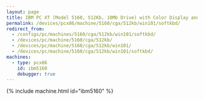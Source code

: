 ```yaml
---
layout: page
title: IBM PC XT (Model 5160, 512Kb, 10Mb Drive) with Color Display and Soft Keyboard running Windows 1.01
permalink: /devices/pcx86/machine/5160/cga/512kb/win101/softkbd/
redirect_from:
  - /configs/pc/machines/5160/cga/512kb/win101/softkbd/
  - /devices/pc/machine/5160/cga/512kb/
  - /devices/pc/machine/5160/cga/512kb/win101/
  - /devices/pc/machine/5160/cga/512kb/win101/softkbd/
machines:
  - type: pcx86
    id: ibm5160
    debugger: true
---
```


{% include machine.html id="ibm5160" %}
